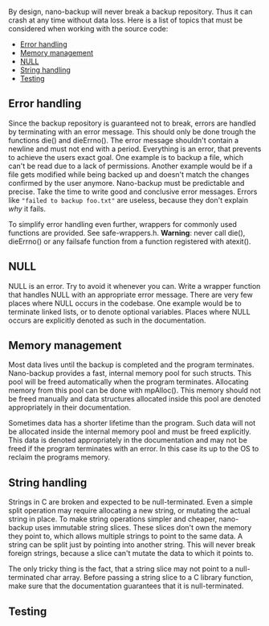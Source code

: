 By design, nano-backup will never break a backup repository. Thus it can
crash at any time without data loss. Here is a list of topics that must be
considered when working with the source code:

* [Error handling](#errorhandling)
* [Memory management](#memorymanagement)
* [NULL](#null)
* [String handling](#stringhandling)
* [Testing](#testing)

## Error handling

Since the backup repository is guaranteed not to break, errors are handled
by terminating with an error message. This should only be done trough the
functions die() and dieErrno(). The error message shouldn't contain a
newline and must not end with a period. Everything is an error, that
prevents to achieve the users exact goal. One example is to backup a file,
which can't be read due to a lack of permissions. Another example would be
if a file gets modified while being backed up and doesn't match the changes
confirmed by the user anymore. Nano-backup must be predictable and precise.
Take the time to write good and conclusive error messages. Errors like
`"failed to backup foo.txt"` are useless, because they don't explain _why_
it fails.

To simplify error handling even further, wrappers for commonly used
functions are provided. See safe-wrappers.h. **Warning**: never call die(),
dieErrno() or any failsafe function from a function registered with
atexit().

## NULL

NULL is an error. Try to avoid it whenever you can. Write a wrapper
function that handles NULL with an appropriate error message. There are
very few places where NULL occurs in the codebase. One example would be to
terminate linked lists, or to denote optional variables. Places where NULL
occurs are explicitly denoted as such in the documentation.

## Memory management

Most data lives until the backup is completed and the program terminates.
Nano-backup provides a fast, internal memory pool for such structs. This
pool will be freed automatically when the program terminates. Allocating
memory from this pool can be done with mpAlloc(). This memory should not be
freed manually and data structures allocated inside this pool are denoted
appropriately in their documentation.

Sometimes data has a shorter lifetime than the program. Such data will not
be allocated inside the internal memory pool and must be freed explicitly.
This data is denoted appropriately in the documentation and may not be
freed if the program terminates with an error. In this case its up to the
OS to reclaim the programs memory.

## String handling

Strings in C are broken and expected to be null-terminated. Even a simple
split operation may require allocating a new string, or mutating the actual
string in place. To make string operations simpler and cheaper, nano-backup
uses immutable string slices. These slices don't own the memory they point
to, which allows multiple strings to point to the same data. A string can
be split just by pointing into another string. This will never break
foreign strings, because a slice can't mutate the data to which it points
to.

The only tricky thing is the fact, that a string slice may not point to a
null-terminated char array. Before passing a string slice to a C library
function, make sure that the documentation guarantees that it is
null-terminated.

## Testing
